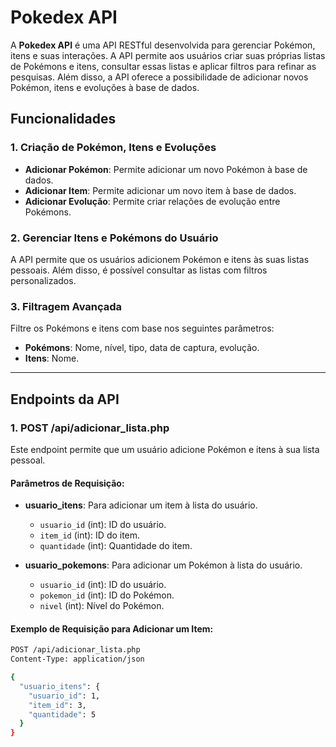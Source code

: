 # Pokedex API

A **Pokedex API** é uma API RESTful desenvolvida para gerenciar Pokémon, itens e suas interações. A API permite aos usuários criar suas próprias listas de Pokémons e itens, consultar essas listas e aplicar filtros para refinar as pesquisas. Além disso, a API oferece a possibilidade de adicionar novos Pokémon, itens e evoluções à base de dados.

## Funcionalidades

### 1. **Criação de Pokémon, Itens e Evoluções**
- **Adicionar Pokémon**: Permite adicionar um novo Pokémon à base de dados.
- **Adicionar Item**: Permite adicionar um novo item à base de dados.
- **Adicionar Evolução**: Permite criar relações de evolução entre Pokémons.

### 2. **Gerenciar Itens e Pokémons do Usuário**
A API permite que os usuários adicionem Pokémon e itens às suas listas pessoais. Além disso, é possível consultar as listas com filtros personalizados.

### 3. **Filtragem Avançada**
Filtre os Pokémons e itens com base nos seguintes parâmetros:
- **Pokémons**: Nome, nível, tipo, data de captura, evolução.
- **Itens**: Nome.

---

## Endpoints da API

### 1. **POST /api/adicionar_lista.php**
Este endpoint permite que um usuário adicione Pokémon e itens à sua lista pessoal.

#### Parâmetros de Requisição:
- **usuario_itens**: Para adicionar um item à lista do usuário.
  - `usuario_id` (int): ID do usuário.
  - `item_id` (int): ID do item.
  - `quantidade` (int): Quantidade do item.

- **usuario_pokemons**: Para adicionar um Pokémon à lista do usuário.
  - `usuario_id` (int): ID do usuário.
  - `pokemon_id` (int): ID do Pokémon.
  - `nivel` (int): Nível do Pokémon.

#### Exemplo de Requisição para Adicionar um Item:
```bash
POST /api/adicionar_lista.php
Content-Type: application/json

{
  "usuario_itens": {
    "usuario_id": 1,
    "item_id": 3,
    "quantidade": 5
  }
}
